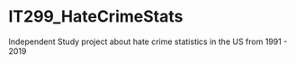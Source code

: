 # IT299_HateCrimeStats
Independent Study project about hate crime statistics in the US from 1991 - 2019
